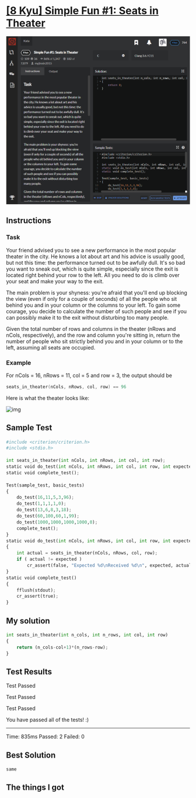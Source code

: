 # [[8 Kyu] Simple Fun #1: Seats in Theater](https://www.codewars.com/kata/588417e576933b0ec9000045/train/c)

![image](./Problem.png)


## Instructions

### Task

Your friend advised you to see a new performance in the most popular theater in the city. He knows a lot about art and his advice is usually good, but not this time: the performance turned out to be awfully dull. It's so bad you want to sneak out, which is quite simple, especially since the exit is located right behind your row to the left. All you need to do is climb over your seat and make your way to the exit.

The main problem is your shyness: you're afraid that you'll end up blocking the view (even if only for a couple of seconds) of all the people who sit behind you and in your column or the columns to your left. To gain some courage, you decide to calculate the number of such people and see if you can possibly make it to the exit without disturbing too many people.

Given the total number of rows and columns in the theater (nRows and nCols, respectively), and the row and column you're sitting in, return the number of people who sit strictly behind you and in your column or to the left, assuming all seats are occupied.

### Example

For nCols = 16, nRows = 11, col = 5 and row = 3, the output should be

```c
seats_in_theater(nCols, nRows, col, row) == 96
```

Here is what the theater looks like:

![img](https://files.gitter.im/myjinxin2015/eAjZ/blob)



## Sample Test

```python
#include <criterion/criterion.h>
#include <stdio.h>

int seats_in_theater(int nCols, int nRows, int col, int row);
static void do_test(int nCols, int nRows, int col, int row, int expected);
static void complete_test();

Test(sample_test, basic_tests)
{
    do_test(16,11,5,3,96);
    do_test(1,1,1,1,0);
    do_test(13,6,8,3,18);
    do_test(60,100,60,1,99);
    do_test(1000,1000,1000,1000,0);
    complete_test();
}
static void do_test(int nCols, int nRows, int col, int row, int expected)
{
    int actual = seats_in_theater(nCols, nRows, col, row);
    if ( actual != expected )
        cr_assert(false, "Expected %d\nReceived %d\n", expected, actual);
}
static void complete_test()
{
    fflush(stdout);
    cr_assert(true);
}
```



## My solution

```python
int seats_in_theater(int n_cols, int n_rows, int col, int row)
{
    return (n_cols-col+1)*(n_rows-row);
}
```



## Test Results

Test Passed

Test Passed

Test Passed

You have passed all of the tests! :)

---------

Time: 835ms Passed: 2 Failed: 0



## Best Solution

```python
same
```



## The things I got

